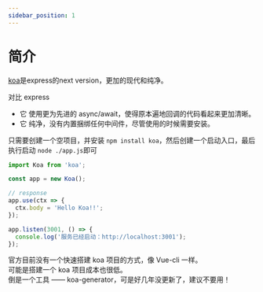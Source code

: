 ```yaml
---
sidebar_position: 1
---
```

# 简介

[koa](https://koajs.bootcss.com)是express的next version，更加的现代和纯净。

对比 express 
* 它 使用更为先进的 async/await，使得原本遍地回调的代码看起来更加清晰。
* 它 纯净，没有内置捆绑任何中间件，尽管使用的时候需要安装。



只需要创建一个空项目，并安装 `npm install koa`，然后创建一个启动入口，最后执行启动 `node ./app.js`即可
```js title="app.js"
import Koa from 'koa';

const app = new Koa();

// response
app.use(ctx => {
  ctx.body = 'Hello Koa!!';
});

app.listen(3001, () => {  
  console.log('服务已经启动：http://localhost:3001');
});
```

官方目前没有一个快速搭建 koa 项目的方式，像 Vue-cli 一样。   
可能是搭建一个 koa 项目成本也很低。   
倒是一个工具 —— koa-generator，可是好几年没更新了，建议不要用！
